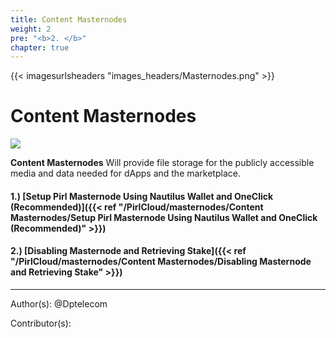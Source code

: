 ```yaml
---
title: Content Masternodes
weight: 2
pre: "<b>2. </b>"
chapter: true
---
```

{{< imagesurlsheaders "images_headers/Masternodes.png"  >}}


# Content Masternodes

![](/PirlCloud/masternodes/images/masternodes.jpg)


**Content Masternodes** Will provide file storage for the publicly accessible media and data needed for dApps and the marketplace.


#### 1.) [Setup Pirl Masternode Using Nautilus Wallet and OneClick (Recommended)]({{< ref "/PirlCloud/masternodes/Content Masternodes/Setup Pirl Masternode Using Nautilus Wallet and OneClick (Recommended)" >}})
#### 2.) [Disabling Masternode and Retrieving Stake]({{< ref "/PirlCloud/masternodes/Content Masternodes/Disabling Masternode and Retrieving Stake" >}})



---
Author(s):
@Dptelecom


Contributor(s):
